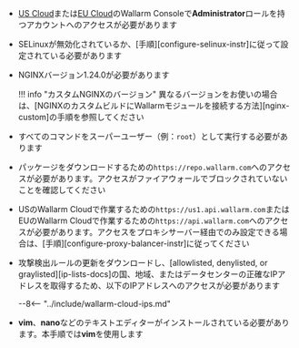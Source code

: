 * [US Cloud](https://us1.my.wallarm.com/)または[EU Cloud](https://my.wallarm.com/)のWallarm Consoleで**Administrator**ロールを持つアカウントへのアクセスが必要があります
* SELinuxが無効化されているか、[手順][configure-selinux-instr]に従って設定されている必要があります
* NGINXバージョン1.24.0が必要があります

    !!! info "カスタムNGINXのバージョン"
        異なるバージョンをお使いの場合は、[NGINXのカスタムビルドにWallarmモジュールを接続する方法][nginx-custom]の手順を参照してください
* すべてのコマンドをスーパーユーザー（例：`root`）として実行する必要があります
* パッケージをダウンロードするための`https://repo.wallarm.com`へのアクセスが必要があります。アクセスがファイアウォールでブロックされていないことを確認してください
* USのWallarm Cloudで作業するための`https://us1.api.wallarm.com`またはEUのWallarm Cloudで作業するための`https://api.wallarm.com`へのアクセスが必要があります。アクセスをプロキシサーバー経由でのみ設定できる場合は、[手順][configure-proxy-balancer-instr]に従ってください
* 攻撃検出ルールの更新をダウンロードし、[allowlisted, denylisted, or graylisted][ip-lists-docs]の国、地域、またはデータセンターの正確なIPアドレスを取得するため、以下のIPアドレスへのアクセスが必要があります

    --8<-- "../include/wallarm-cloud-ips.md"
* **vim**、**nano**などのテキストエディターがインストールされている必要があります。本手順では**vim**を使用します